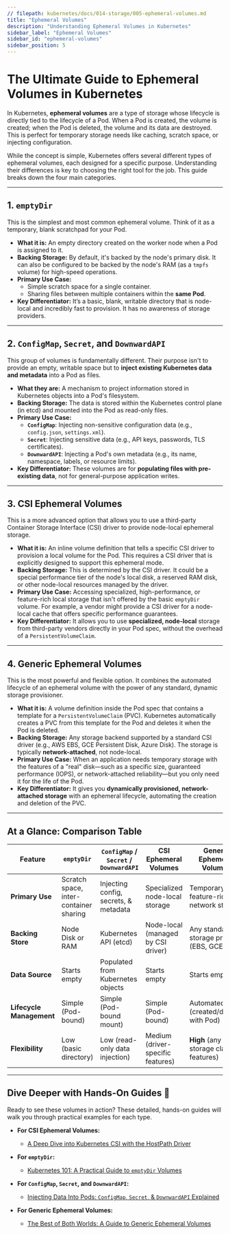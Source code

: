 ```yaml
---
// filepath: kubernetes/docs/014-storage/005-ephemeral-volumes.md
title: "Ephemeral Volumes"
description: "Understanding Ephemeral Volumes in Kubernetes"
sidebar_label: "Ephemeral Volumes"
sidebar_id: "ephemeral-volumes"
sidebar_position: 5
---  
```


# The Ultimate Guide to Ephemeral Volumes in Kubernetes

In Kubernetes, **ephemeral volumes** are a type of storage whose lifecycle is directly tied to the lifecycle of a Pod. When a Pod is created, the volume is created; when the Pod is deleted, the volume and its data are destroyed. This is perfect for temporary storage needs like caching, scratch space, or injecting configuration.

While the concept is simple, Kubernetes offers several different types of ephemeral volumes, each designed for a specific purpose. Understanding their differences is key to choosing the right tool for the job. This guide breaks down the four main categories.

-----

## 1\. `emptyDir`

This is the simplest and most common ephemeral volume. Think of it as a temporary, blank scratchpad for your Pod.

  * **What it is:** An empty directory created on the worker node when a Pod is assigned to it.
  * **Backing Storage:** By default, it's backed by the node's primary disk. It can also be configured to be backed by the node's RAM (as a `tmpfs` volume) for high-speed operations.
  * **Primary Use Case:**
      * Simple scratch space for a single container.
      * Sharing files between multiple containers within the **same Pod**.
  * **Key Differentiator:** It’s a basic, blank, writable directory that is node-local and incredibly fast to provision. It has no awareness of storage providers.

-----

## 2\. `ConfigMap`, `Secret`, and `DownwardAPI`

This group of volumes is fundamentally different. Their purpose isn't to provide an empty, writable space but to **inject existing Kubernetes data and metadata** into a Pod as files.

  * **What they are:** A mechanism to project information stored in Kubernetes objects into a Pod's filesystem.
  * **Backing Storage:** The data is stored within the Kubernetes control plane (in etcd) and mounted into the Pod as read-only files.
  * **Primary Use Case:**
      * **`ConfigMap`**: Injecting non-sensitive configuration data (e.g., `config.json`, `settings.xml`).
      * **`Secret`**: Injecting sensitive data (e.g., API keys, passwords, TLS certificates).
      * **`DownwardAPI`**: Injecting a Pod's own metadata (e.g., its name, namespace, labels, or resource limits).
  * **Key Differentiator:** These volumes are for **populating files with pre-existing data**, not for general-purpose application writes.

-----

## 3\. CSI Ephemeral Volumes

This is a more advanced option that allows you to use a third-party Container Storage Interface (CSI) driver to provide node-local ephemeral storage.

  * **What it is:** An inline volume definition that tells a specific CSI driver to provision a local volume for the Pod. This requires a CSI driver that is explicitly designed to support this ephemeral mode.
  * **Backing Storage:** This is determined by the CSI driver. It could be a special performance tier of the node's local disk, a reserved RAM disk, or other node-local resources managed by the driver.
  * **Primary Use Case:** Accessing specialized, high-performance, or feature-rich local storage that isn't offered by the basic `emptyDir` volume. For example, a vendor might provide a CSI driver for a node-local cache that offers specific performance guarantees.
  * **Key Differentiator:** It allows you to use **specialized, node-local** storage from third-party vendors directly in your Pod spec, without the overhead of a `PersistentVolumeClaim`.

-----

## 4\. Generic Ephemeral Volumes

This is the most powerful and flexible option. It combines the automated lifecycle of an ephemeral volume with the power of any standard, dynamic storage provisioner.

  * **What it is:** A volume definition inside the Pod spec that contains a template for a `PersistentVolumeClaim` (PVC). Kubernetes automatically creates a PVC from this template for the Pod and deletes it when the Pod is deleted.
  * **Backing Storage:** Any storage backend supported by a standard CSI driver (e.g., AWS EBS, GCE Persistent Disk, Azure Disk). The storage is typically **network-attached**, not node-local.
  * **Primary Use Case:** When an application needs temporary storage with the features of a "real" disk—such as a specific size, guaranteed performance (IOPS), or network-attached reliability—but you only need it for the life of the Pod.
  * **Key Differentiator:** It gives you **dynamically provisioned, network-attached storage** with an ephemeral lifecycle, automating the creation and deletion of the PVC.

-----

## At a Glance: Comparison Table

| Feature                  | `emptyDir`                               | `ConfigMap` / `Secret` / `DownwardAPI`        | CSI Ephemeral Volumes                  | Generic Ephemeral Volumes                     |
| ------------------------ | ---------------------------------------- | --------------------------------------------- | -------------------------------------- | --------------------------------------------- |
| **Primary Use** | Scratch space, inter-container sharing   | Injecting config, secrets, & metadata       | Specialized node-local storage         | Temporary, feature-rich, network storage      |
| **Backing Store** | Node Disk or RAM                         | Kubernetes API (etcd)                         | Node-local (managed by CSI driver)     | Any standard storage provider (EBS, GCE PD)   |
| **Data Source** | Starts empty                             | Populated from Kubernetes objects             | Starts empty                           | Starts empty                                  |
| **Lifecycle Management** | Simple (Pod-bound)                       | Simple (Pod-bound mount)                      | Simple (Pod-bound)                     | Automated PVC (created/deleted with Pod)      |
| **Flexibility** | Low (basic directory)                    | Low (read-only data injection)                | Medium (driver-specific features)      | **High** (any storage class features)         |

-----

## Dive Deeper with Hands-On Guides 🚀

Ready to see these volumes in action? These detailed, hands-on guides will walk you through practical examples for each type.

  * **For CSI Ephemeral Volumes:**

      * [A Deep Dive into Kubernetes CSI with the HostPath Driver](./001-csi-ephemeral-storage.md)

  * **For `emptyDir`:**

      * [Kubernetes 101: A Practical Guide to `emptyDir` Volumes](./002-emptyDir.md)

  * **For `ConfigMap`, `Secret`, and `DownwardAPI`:**

      * [Injecting Data Into Pods: `ConfigMap`, `Secret`, & `DownwardAPI` Explained](./003-ephemeral-cm.md)

  * **For Generic Ephemeral Volumes:**

      * [The Best of Both Worlds: A Guide to Generic Ephemeral Volumes](./004-generic-ephemeral-volumes.md)

